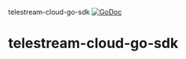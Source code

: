 telestream-cloud-go-sdk [![GoDoc](https://godoc.org/github.com/pandastream/telestream-cloud-go-sdk?status.svg)](http://godoc.org/github.com/pandastream/telestream-cloud-go-sdk)

# telestream-cloud-go-sdk
